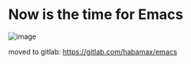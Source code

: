 # Now is the time for Emacs

![image](https://github.com/habamax/.emacs.d/assets/234774/ec7c663d-7d4f-4c07-aebe-f8de7408bca2)

moved to gitlab: https://gitlab.com/habamax/emacs 

